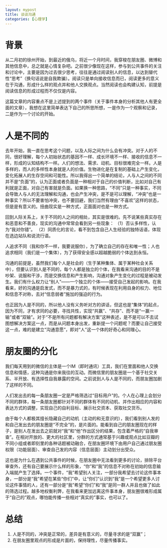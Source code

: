 ```yaml
---
layout: mypost
title: 谈谈沟通
categories: [心理学]
---
```


# 背景
从二月初的徐州开始，到最近的俄乌，将近一个月时间，我穿梭在朋友圈、微博和其他信息中，总之就是心情复杂吧。之前很少像现在这样，参与到公共事件的关注和讨论中，主要是因为过去很少思考，往往是通过阅读别人的信息，以达到替代性“思考”（换句话说是自我欺骗）。阅读只是单向接收信息而已，阅读更多的意义在于沟通，形成什么样的观点并和他人交换观点。当然阅读也会构建认知，前提是阅读信息的形成过程而不仅仅是内容。

这篇文章的内容重点不是上述提到的两个事件（关于事件本身的分析其他人有更全面的文章），我想在这里简单表达下自己的所思所想，一是作为一个观察和记录，二是作为一个讨论的开始。

# 人是不同的
去年开始，我一直在思考这个问题，以及人际之间为什么会有冲突。对于人的不同，很好理解，每个人初始状态的基因不一样、成长环境不一样、接收的信息不一样，形成的认知结构不一样。人们的想法、需求、动机、目标很难完全一样。人是多样的，而人的多样性本身就是人的价值。生物进化是在复制的基础上产生变化，变化拓展人的生存空间和可能性。所以我得出一个简单的结论，人与人之间的不同并不是“负面”的，认为正面或者负面是一种相对于自己的价值判断，比如对自己有利就是正面，对自己有害就是负面。如果换一种思路，“不同”只是一种事实，不同会导致人与人的无法理解和沟通，也会产生冲突，是不是可以理解，“冲突”也是一种事实？所以不要害怕冲突，也不要回避，我们当然有理由“不喜欢”这样的状态，但是是有意义的。扭曲现实是一种方式，正面面对也是一种方式。

回到人际关系上，关于不同的人之间的相处，其实是很难的。先不说某些真实存在和恶意和不善良，现实的沟通中常常会看到另一些现象：
（1）否认多样性，认为“我对你错”。
（2）同质化的言论，看不到包含自己人生经验的独特话语，体现在选边站队和说流行语。

人追求不同（我和你不一样，我要说服你），为了确立自己的存在和唯一性；人也追求相同（我们是一个集体），为了获得安全感以超越脆弱的个体达到永恒。

沟通的前提是，虽然我们每个人是社会的（生于某种集体、属于某种社会关系中），但要认识到人是不同的，每个人都是独立的个体，在我看来沟通的目的不是吵架、说服和干涉，而是交换信息和产生影响，沟通对象产生变化的过程是被动发生。我们有什么权力让“别人”——一个独立的个体——接受自己发起的影响。在我看来，好的沟通是启发式，而不是暴力式的，有时候表现在利用自身的权力、地位和信息不对称，去对“信息弱者”施加的强迫的行为。

也正因为人是不同的，所以他人没有义务听对方的讲话，但这也是“集体”的起点，因为不同，才有求同的必要，寻找共性，实现“共赢”、“共存”、而不是“一赢一输”或者“双输”。对于“不是所有问题都有解决方案”这种表述，是不是可以不去试图想解决方案这一点，而是从问题本身出发，重新提一个问题呢？而要让自己接受这一点，难的是建立“沟通意愿”，即对“人”这一个体的好奇心和同理心。

# 朋友圈的分化
我们每天用到的微信的主体是一个IM（即时通讯）工具，我们在里面和他人交换信息和情感，这种沟通是你来我往的互动。而微信里的朋友圈是一个基于社交关系、半开放、有选择性自我暴露的空间。之前说到人与人是不同的，而朋友圈加剧了这样的不同。

人们发出去的每一条朋友圈一定是严格筛选过“目标用户”的。个人在心理上会划分不同的群体，每一条朋友圈都针对不同的群体有不同的动机、并作出相应的内容和表达方式的调整，实现自己的自利目标、展示社交资本、获取社交货币。

由于每个人都极其擅长隐藏自己的动机（主动的和无意识的），我们看到别人发的和自己发出去的朋友圈是“不完全”的，是片面的。能看到自己的朋友圈现在的样子，是别人在发出去之前就对“我”和“他”作出区分的结果，包含着严格的“自我审查”。在相对开放的、更大的社区里，分群的方式通常基于兴趣或观点比如豆瓣的不同小组或者即刻里的各种话题被动融合，在朋友圈环境下由用户自己通过朋友圈权限（功能层面）、审查自己发的内容（信息层面）主动划分出受众。 

这也是为什么在遇到公共事件的时候，在朋友圈中无法看到更多的讨论，排除平台审查外，还有自己要展示什么样的形象，“你”和“我”的信息不对称在初始的信息输入端就产生了选择。一个事件，“我”希望别人关注，一部分我希望去讨论这件事本身，一部分是“我”希望在某些“你们”中，让“你们”认识到“我”是一个希望更多人讨论这件事情的人，还有一部分是“我”希望“你们”和“我”是同一群人并且也做了如此的筛选过程。越多地权衡利弊，在我看来更加远离这件事本身，朋友圈很难形成属于“自己的”观点，哪怕能传播一些相对“真实的”事实，也可以了。

# 总结
1. 人是不同的，冲突是正常的，差异是有意义的，尽量寻求的是“双赢”；
2. 在朋友圈里观点的形成是片面的，保持理性，尽量传播事实。